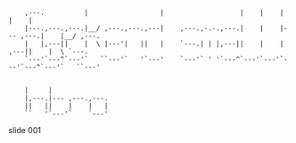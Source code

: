         
        ,---.          |                  |                   |    |    |         |    |
        |---.,---.,---.|__/ ,---.,---.,---|    ,---.,-.-.,---.|    |    |--- ,---.|    |__/ ,---.
        |   |,---||    |  \ |---'|   ||   |    `---.| | |,---||    |    |    ,---||    |  \ `---.
        `---'`---^`---'`   ``---'`   '`---'    `---'` ' '`---^`---'`---'`---'`---^`---'`   ``---'


        |     |
        |,---.|--- ,---.,---.
        ||   ||    |    |   |
        ``   '`---'`    `---'

















































































slide 001
